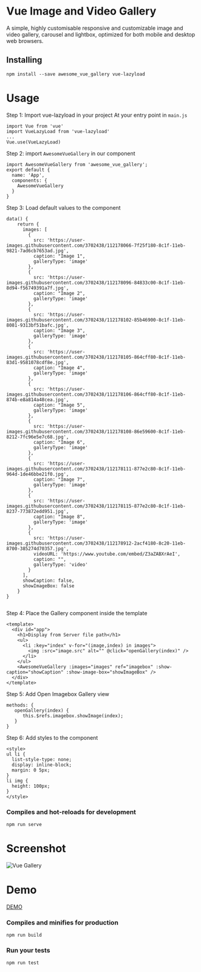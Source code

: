 # Vue Image and Video Gallery
A simple, highly customisable responsive and customizable image and video gallery, carousel and lightbox, optimized for both mobile and desktop web browsers.

## Installing
```
npm install --save awesome_vue_gallery vue-lazyload
```

# Usage
Step 1: Import vue-lazyload in your project At your entry point in `main.js`
```
import Vue from 'vue'
import VueLazyLoad from 'vue-lazyload'
...
Vue.use(VueLazyLoad)
```
Step 2: import `AwesomeVueGallery` in our component
``` 
import AwesomeVueGallery from 'awesome_vue_gallery';
export default {
  name: 'App',
  components: {
    AwesomeVueGallery
  }
}

```
Step 3: Load default values to the component
```
data() {
    return {
      images: [
        {
          src: 'https://user-images.githubusercontent.com/3702438/112178066-7f25f180-8c1f-11eb-9821-7ad6cb7653ad.jpg',
          caption: "Image 1",
          galleryType: 'image'
        },
        {
          src: 'https://user-images.githubusercontent.com/3702438/112178096-84833c00-8c1f-11eb-8d94-f56749391a7f.jpg',
          caption: "Image 2",
          galleryType: 'image'
        },
        {
          src: 'https://user-images.githubusercontent.com/3702438/112178102-85b46900-8c1f-11eb-8081-9313bf51bafc.jpg',
          caption: "Image 3",
          galleryType: 'image'
        },
        {
          src: 'https://user-images.githubusercontent.com/3702438/112178105-864cff80-8c1f-11eb-83d1-9581078cdf8e.jpg',
          caption: "Image 4",
          galleryType: 'image'
        },
        {
          src: 'https://user-images.githubusercontent.com/3702438/112178106-864cff80-8c1f-11eb-874b-e8a814a48cea.jpg',
          caption: "Image 5",
          galleryType: 'image'
        },
        {
          src: 'https://user-images.githubusercontent.com/3702438/112178108-86e59600-8c1f-11eb-8212-7fc96e5e7c68.jpg',
          caption: "Image 6",
          galleryType: 'image'
        },
        {
          src: 'https://user-images.githubusercontent.com/3702438/112178111-877e2c80-8c1f-11eb-964d-1de46bbe21f0.jpg',
          caption: "Image 7",
          galleryType: 'image'
        },
        {
          src: 'https://user-images.githubusercontent.com/3702438/112178115-877e2c80-8c1f-11eb-8237-773872edd951.jpg',
          caption: "Image 8",
          galleryType: 'image'
        },
        {
          src: 'https://user-images.githubusercontent.com/3702438/112178912-2acf4180-8c20-11eb-8700-385274d70357.jpg',
          videoURL: 'https://www.youtube.com/embed/Z3aZABXrAeI',
          caption: "",
          galleryType: 'video'
        }
      ],
      showCaption: false,
      showImageBox: false
    }
}
  
```
Step 4: Place the Gallery component inside the template
```
<template>
  <div id="app">
    <h1>Display from Server file path</h1>
    <ul>
      <li :key="index" v-for="(image,index) in images">
        <img :src="image.src" alt="" @click="openGallery(index)" />
      </li>
    </ul>
    <AwesomeVueGallery :images="images" ref="imagebox" :show-caption="showCaption" :show-image-box="showImageBox" />
  </div>
</template>
```
Step 5: Add Open Imagebox Gallery view
```
methods: {
   openGallery(index) {
      this.$refs.imagebox.showImage(index);
   }
}
```

Step 6: Add styles to the component
```
<style>
ul li {
  list-style-type: none;
  display: inline-block;
  margin: 0 5px;
}
li img {
  height: 100px;
}
</style>
```

### Compiles and hot-reloads for development
```
npm run serve
```
# Screenshot
![Vue Gallery](https://user-images.githubusercontent.com/3702438/112180262-661e4000-8c21-11eb-8e1c-33a42e605c09.jpg)

# Demo
[DEMO](https://codesandbox.io/s/pedantic-sutherland-w1nxp)

### Compiles and minifies for production
```
npm run build
```

### Run your tests
```
npm run test
```
